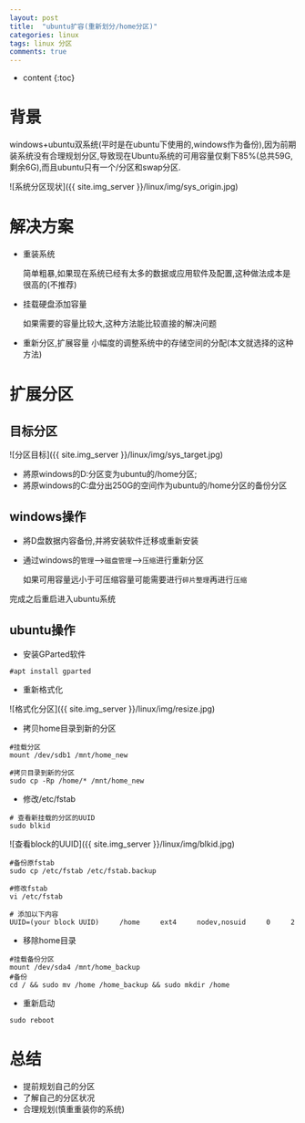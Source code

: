 ```yaml
---
layout: post
title:  "ubuntu扩容(重新划分/home分区)"
categories: linux
tags: linux 分区
comments: true
---
```


* content
{:toc}


# 背景

windows+ubuntu双系统(平时是在ubuntu下使用的,windows作为备份),因为前期装系统没有合理规划分区,导致现在Ubuntu系统的可用容量仅剩下85%(总共59G,剩余6G),而且ubuntu只有一个/分区和swap分区.

![系统分区现状]({{ site.img_server }}/linux/img/sys_origin.jpg)

# 解决方案

* 重装系统

    简单粗暴,如果现在系统已经有太多的数据或应用软件及配置,这种做法成本是很高的(不推荐)
* 挂载硬盘添加容量

    如果需要的容量比较大,这种方法能比较直接的解决问题
* 重新分区,扩展容量
    小幅度的调整系统中的存储空间的分配(本文就选择的这种方法)

# 扩展分区

## 目标分区

![分区目标]({{ site.img_server }}/linux/img/sys_target.jpg)

* 將原windows的D:分区变为ubuntu的/home分区;
* 將原windows的C:盘分出250G的空间作为ubuntu的/home分区的备份分区







## windows操作

* 將D盘数据内容备份,并將安装软件迁移或重新安装
* 通过windows的`管理`-->`磁盘管理`-->`压缩`进行重新分区

    如果可用容量远小于可压缩容量可能需要进行`碎片整理`再进行`压缩`

完成之后重启进入ubuntu系统

## ubuntu操作

* 安装GParted软件

```
#apt install gparted
```

* 重新格式化

![格式化分区]({{ site.img_server }}/linux/img/resize.jpg)

* 拷贝home目录到新的分区

```
#挂载分区
mount /dev/sdb1 /mnt/home_new

#拷贝目录到新的分区
sudo cp -Rp /home/* /mnt/home_new
```

* 修改/etc/fstab

```
# 查看新挂载的分区的UUID
sudo blkid
```
![查看block的UUID]({{ site.img_server }}/linux/img/blkid.jpg)

```
#备份原fstab
sudo cp /etc/fstab /etc/fstab.backup

#修改fstab
vi /etc/fstab

# 添加以下内容
UUID=(your block UUID)     /home     ext4     nodev,nosuid     0     2
```

* 移除home目录

```
#挂载备份分区
mount /dev/sda4 /mnt/home_backup
#备份
cd / && sudo mv /home /home_backup && sudo mkdir /home
```

* 重新启动

```
sudo reboot
```

# 总结

* 提前规划自己的分区
* 了解自己的分区状况
* 合理规划(慎重重装你的系统)
